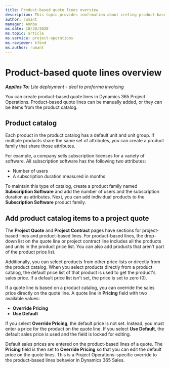 ```yaml
---
title: Product-based quote lines overview
description: This topic provides inofrmation about creting product-based quote lines.
author: rumant
manager: Annbe
ms.date: 10/30/2020
ms.topic: article
ms.service: project-operations
ms.reviewer: kfend 
ms.author: rumant
---
```


# Product-based quote lines overview

_**Applies To:** Lite deployment - deal to proforma invoicing_

You can create product-based quote lines in Dynamics 365 Project Operations. Product-based quote lines can be manually added, or they can be items from the product catalog.

## Product catalog

Each product in the product catalog has a default unit and unit group. If multiple products share the same set of attributes, you can create a product family that share those attributes. 

For example, a company sells subscription licenses for a variety of software. All subscription software has the following two attributes:

- Number of users
- A subscription duration measured in months

To maintain this type of catalog, create a product family named **Subscription Software** and add the number of users and the subscription duration as attributes. Next, you can add individual products to the **Subscription Software** product family.

## Add product catalog items to a project quote

The **Project Quote** and **Project Contract** pages have sections for project-based lines and product-based lines. For product-based lines, the drop-down list on the quote line or project contract line includes all the products and units in the product price list. You can also add products that aren't part of the product price list.

Additionally, you can select products from other price lists or directly from the product catalog. When you select products directly from a product catalog, the default price list of that product is used to get the product's sales price. If a default price list isn't set, the price is set to zero (0).

If a quote line is based on a product catalog, you can override the sales price directly on the quote line. A quote line in **Pricing** field with two available values:

- **Override Pricing**
- **Use Default**

If you select **Override Pricing**, the default price is not set. Instead, you must enter a price for the product on the quote line. If you select **Use Default**, the default sales price is used and the field is locked for editing.

Default sales prices are entered on the product-based lines of a quote. The **Pricing** field is then set to **Override Pricing** so that you can edit the default price on the quote lines. This is a Project Operations-specific override to the product-based lines behavior in Dynamics 365 Sales.
